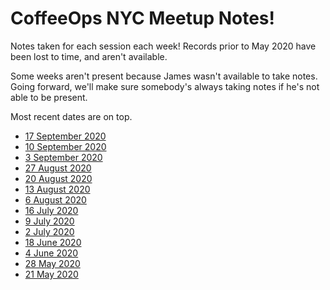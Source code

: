 # CoffeeOps NYC Meetup Notes!

Notes taken for each session each week! Records prior to May 2020 have been lost to time, and aren't available.

Some weeks aren't present because James wasn't available to take notes. Going forward, we'll make sure somebody's always taking notes if he's not able to be present.

Most recent dates are on top.

* [17 September 2020](2020.09.17.md)
* [10 September 2020](2020.09.10.md)
* [3 September 2020](2020.09.03.md)
* [27 August 2020](2020.08.27.md)
* [20 August 2020](2020.08.20.md)
* [13 August 2020](2020.08.13.md)
* [6 August 2020](2020.08.06.md)
* [16 July 2020](2020.07.16.md)
* [9 July 2020](2020.07.09.md)
* [2 July 2020](2020.07.02.md)
* [18 June 2020](2020.06.18.md)
* [4 June 2020](2020.06.04.md)
* [28 May 2020](2020.05.28.md)
* [21 May 2020](2020.05.21.md)


